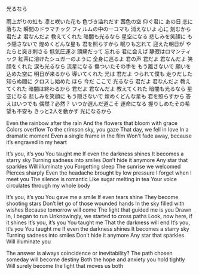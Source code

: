 光るなら


雨上がりの虹も
凛と咲いた花も
色づき溢れだす
茜色の空 仰ぐ君に
あの日 恋に落ちた
瞬間のドラマチック
フィルムの中の一コマも
消えないよ 心に
刻むから
君だよ 君なんだよ
教えてくれた
暗闇も光るなら
星空になる
悲しみを笑顔に
もう隠さないで
煌めくどんな星も
君を照らすから
眠りも忘れて
迎えた朝日が
やたらと突き刺さる
低気圧運ぶ 頭痛だって
忘れる 君に会えば
静寂はロマンティック
紅茶に溶けたシュガーのように
全身に巡るよ 君の声
君だよ 君なんだよ
笑顔をくれた
涙も光るなら
流星になる
傷ついたその手を
もう離さないで
願いを込めた空に
明日が来るから
導いてくれた 光は 君だよ
つられて僕も 走りだした
知らぬ間に クロスし始めた
ほら 今だ ここで 光るなら
君だよ 君なんだよ
教えてくれた
暗闇は終わるから
君だよ 君なんだよ
教えてくれた
暗闇も光るなら
星空になる
悲しみを笑顔に
もう隠さないで
煌めくどんな星も
君を照らすから
答えはいつでも 偶然？必然？
いつか選んだ道こそ 運命になる
握りしめたその希望も不安も
きっと2人を動かす 光になるから



Even the rainbow after the rain
And the flowers that bloom with grace
Colors overflow
To the crimson sky, you gaze
That day, we fell in love
In a dramatic moment
Even a single frame in the film
Won’t fade away, because it’s engraved in my heart

It’s you, it’s you
You taught me
If even the darkness shines
It becomes a starry sky
Turning sadness into smiles
Don’t hide it anymore
Any star that sparkles
Will illuminate you
Forgetting sleep
The sunrise we welcomed
Pierces sharply
Even the headache brought by low pressure
I forget when I meet you
The silence is romantic
Like sugar melting in tea
Your voice circulates through my whole body

It’s you, it’s you
You gave me a smile
If even tears shine
They become shooting stars
Don’t let go of those wounded hands
In the sky filled with wishes
Because tomorrow will come
The light that guided me is you
Drawn in, I began to run
Unknowingly, we started to cross paths
Look, now here, if it shines
It’s you, it’s you
You taught me
That the darkness will end
It’s you, it’s you
You taught me
If even the darkness shines
It becomes a starry sky
Turning sadness into smiles
Don’t hide it anymore
Any star that sparkles
Will illuminate you

The answer is always coincidence or inevitability?
The path chosen someday will become destiny
Both the hope and anxiety you hold tightly
Will surely become the light that moves us both